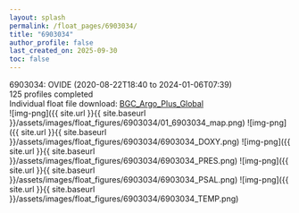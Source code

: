 ```yaml
---
layout: splash
permalink: /float_pages/6903034/
title: "6903034"
author_profile: false
last_created_on: 2025-09-30
toc: false
---
```

 
6903034: OVIDE (2020-08-22T18:40 to 2024-01-06T07:39)\
125 profiles completed\
Individual float file download: [BGC_Argo_Plus_Global](https://ftp.soest.hawaii.edu/bgc_argo_plus/Individual_Floats/outliers_removed/6903034_Sprof_processed.nc)\
![img-png]({{ site.url }}{{ site.baseurl }}/assets/images/float_figures/6903034/01_6903034_map.png)
![img-png]({{ site.url }}{{ site.baseurl }}/assets/images/float_figures/6903034/6903034_DOXY.png)
![img-png]({{ site.url }}{{ site.baseurl }}/assets/images/float_figures/6903034/6903034_PRES.png)
![img-png]({{ site.url }}{{ site.baseurl }}/assets/images/float_figures/6903034/6903034_PSAL.png)
![img-png]({{ site.url }}{{ site.baseurl }}/assets/images/float_figures/6903034/6903034_TEMP.png)
